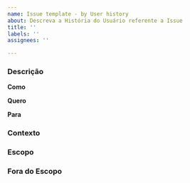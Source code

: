 ```yaml
---
name: Issue template - by User history
about: Descreva a História do Usuário referente a Issue
title: ''
labels: ''
assignees: ''

---
```


### Descrição
**Como**

**Quero**

**Para**

### Contexto

### Escopo

### Fora do Escopo